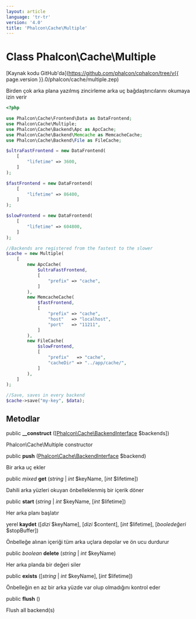 ```yaml
---
layout: article
language: 'tr-tr'
version: '4.0'
title: 'Phalcon\Cache\Multiple'
---
```

# Class **Phalcon\Cache\Multiple**

[Kaynak kodu GitHub'da](https://github.com/phalcon/cphalcon/tree/v{{ page.version }}.0/phalcon/cache/multiple.zep)

Birden çok arka plana yazılmış zincirleme arka uç bağdaştırıcılarını okumaya izin verir

```php
<?php

use Phalcon\Cache\Frontend\Data as DataFrontend;
use Phalcon\Cache\Multiple;
use Phalcon\Cache\Backend\Apc as ApcCache;
use Phalcon\Cache\Backend\Memcache as MemcacheCache;
use Phalcon\Cache\Backend\File as FileCache;

$ultraFastFrontend = new DataFrontend(
    [
        "lifetime" => 3600,
    ]
);

$fastFrontend = new DataFrontend(
    [
        "lifetime" => 86400,
    ]
);

$slowFrontend = new DataFrontend(
    [
        "lifetime" => 604800,
    ]
);

//Backends are registered from the fastest to the slower
$cache = new Multiple(
    [
        new ApcCache(
            $ultraFastFrontend,
            [
                "prefix" => "cache",
            ]
        ),
        new MemcacheCache(
            $fastFrontend,
            [
                "prefix" => "cache",
                "host"   => "localhost",
                "port"   => "11211",
            ]
        ),
        new FileCache(
            $slowFrontend,
            [
                "prefix"   => "cache",
                "cacheDir" => "../app/cache/",
            ]
        ),
    ]
);

//Save, saves in every backend
$cache->save("my-key", $data);

```

## Metodlar

public **__construct** ([[Phalcon\Cache\BackendInterface](Phalcon_Cache_BackendInterface) $backends])

Phalcon\Cache\Multiple constructor

public **push** ([Phalcon\Cache\BackendInterface](Phalcon_Cache_BackendInterface) $backend)

Bir arka uç ekler

public *mixed* **get** (*string* | *int* $keyName, [*int* $lifetime])

Dahili arka yüzleri okuyan önbelleklenmiş bir içerik döner

public **start** (*string* | *int* $keyName, [*int* $lifetime])

Her arka planı başlatır

yerel **kaydet** ([*dizi* $keyName], [*dizi* $content], [*int* $lifetime], [*booledeğeri* $stopBuffer])

Önbelleğe alınan içeriği tüm arka uçlara depolar ve ön ucu durdurur

public *boolean* **delete** (*string* | *int* $keyName)

Her arka planda bir değeri siler

public **exists** ([*string* | *int* $keyName], [*int* $lifetime])

Önbelleğin en az bir arka yüzde var olup olmadığını kontrol eder

public **flush** ()

Flush all backend(s)